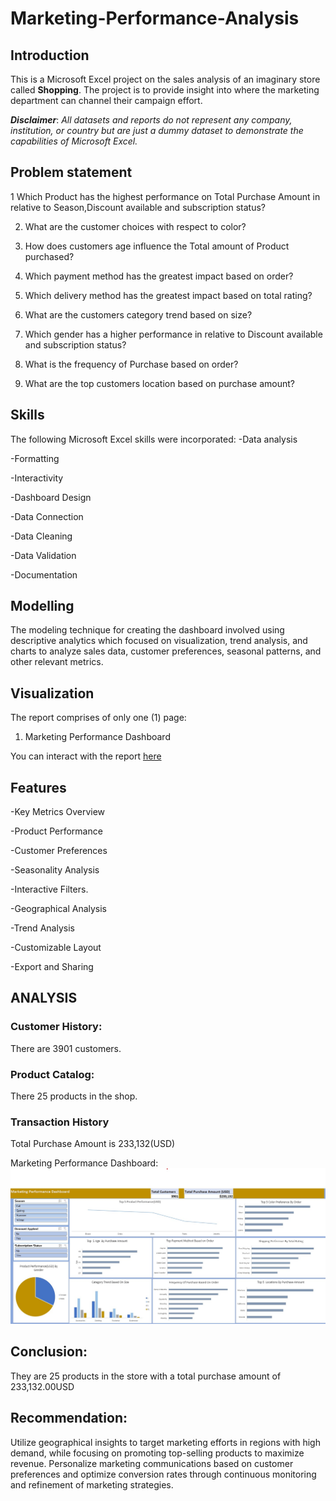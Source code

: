 # Marketing-Performance-Analysis

## Introduction
This is a Microsoft Excel project on the sales analysis of an imaginary store called **Shopping**.
The project is to provide insight into where the marketing department can channel their campaign effort.

**_Disclaimer_**: _All datasets and reports do not represent any company, institution, or country but are just a dummy dataset to demonstrate the capabilities of Microsoft Excel._

## Problem statement
1 Which Product has the highest performance on Total Purchase Amount in relative to Season,Discount available and subscription status?

2. What are the customer choices with respect to color?

3. How does customers age influence the Total amount of Product purchased?

4. Which payment method has the greatest impact based on order?

5. Which delivery method has the greatest impact based on total rating?

6. What are the customers category trend based on size?

7. Which gender has a higher performance in relative to Discount available and subscription status?

8. What is the frequency of Purchase based on order?

9. What are the top customers location based on purchase amount?

## Skills
The following Microsoft Excel skills were incorporated:
-Data analysis

-Formatting

-Interactivity

-Dashboard Design

-Data Connection

-Data Cleaning

-Data Validation 

-Documentation

## Modelling
The modeling technique for creating the dashboard involved using descriptive analytics which focused on visualization, trend analysis, and charts to analyze sales data, customer preferences, seasonal patterns, and other relevant metrics.

## Visualization
The report comprises of only one (1) page:
1. Marketing Performance Dashboard

You can interact with the report [here](https://view.officeapps.live.com/op/view.aspx?src=https%3A%2F%2Fraw.githubusercontent.com%2FKighoorobosa%2FMarketing-Performance-Dashboard%2Fmain%2FProject%2520Dataset.xlsx&wdOrigin=BROWSELINK)

## Features
-Key Metrics Overview

-Product Performance

-Customer Preferences

-Seasonality Analysis

-Interactive Filters.

-Geographical Analysis

-Trend Analysis

-Customizable Layout

-Export and Sharing

## ANALYSIS
### Customer History:
There are 3901 customers.

### Product Catalog:
There 25 products in the shop.

### Transaction History
Total Purchase Amount is 233,132(USD)

Marketing Performance Dashboard:
![](DASHBOARD_IMAGE.jpg)

## Conclusion:
They are 25 products in the store with a total purchase amount of 233,132.00USD

## Recommendation:     
Utilize geographical insights to target marketing efforts in regions with high demand, while focusing on promoting top-selling products to maximize revenue. Personalize marketing communications based on customer preferences and optimize conversion rates through continuous monitoring and refinement of marketing strategies.















